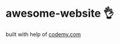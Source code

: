 # awesome-website :ok_hand:                                                                                                                                          
built with help of <a href="http://johnelder.com/">codemy.com</a>
